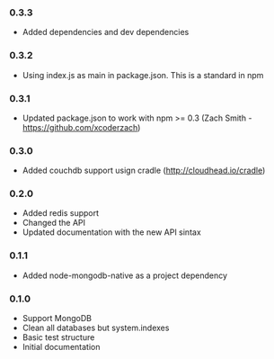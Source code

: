 ### 0.3.3
- Added dependencies and dev dependencies
### 0.3.2
- Using index.js as main in package.json. This is a standard in npm
### 0.3.1
- Updated package.json to work with npm >= 0.3 (Zach Smith - https://github.com/xcoderzach)
### 0.3.0
- Added couchdb support usign cradle (http://cloudhead.io/cradle)
### 0.2.0
- Added redis support
- Changed the API
- Updated documentation with the new API sintax
### 0.1.1
- Added node-mongodb-native as a project dependency
### 0.1.0
- Support MongoDB
- Clean all databases but system.indexes
- Basic test structure
- Initial documentation

